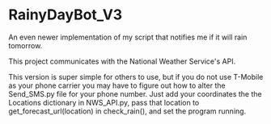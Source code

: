 # RainyDayBot_V3
An even newer implementation of my script that notifies me if it will rain tomorrow.

This project communicates with the National Weather Service's API.

This version is super simple for others to use, but if you do not use T-Mobile as your phone carrier you may have to figure out how to alter the Send_SMS.py file for your phone number. Just add your coordinates the the Locations dictionary in NWS_API.py, pass that location to get_forecast_url(location) in check_rain(), and set the program running.
